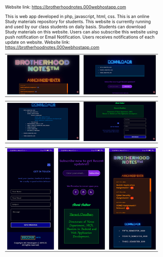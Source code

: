 Website link: https://brotherhoodnotes.000webhostapp.com

This is web app developed in php,  javascript, html, css. This is an online Study materials repository for students. This website is currently running and used by our class students on daily basis. Students can download Study materials on this website. Users can also subscribe this website using push notification or Email Notification. Users receives notifications of each update on website.
Website link: https://brotherhoodnotes.000webhostapp.com

<table style="width:100%">
  <tr>
    <td><img src="https://github.com/MayankChowdhary/BrotherhoodNotes/blob/master/screenshots/Screenshot1.png" >
</td>
    <td><img src="https://github.com/MayankChowdhary/BrotherhoodNotes/blob/master/screenshots/Screenshot2.png" >
</td>
</tr>
</table>
<table style="width:100%">
  <tr>
    <td><img src="https://github.com/MayankChowdhary/BrotherhoodNotes/blob/master/screenshots/Screenshot3.png" >
</td>
    <td><img src="https://github.com/MayankChowdhary/BrotherhoodNotes/blob/master/screenshots/Screenshot4.png" >
</td>
</tr>
</table>
<table style="width:100%">
  <tr>
    <td><img src="https://github.com/MayankChowdhary/BrotherhoodNotes/blob/master/screenshots/Screenshot5.png" >
</td>
    <td><img src="https://github.com/MayankChowdhary/BrotherhoodNotes/blob/master/screenshots/Screenshot6.png" >
</td>
     <td><img src="https://github.com/MayankChowdhary/BrotherhoodNotes/blob/master/screenshots/Screenshot7.png" >
</td>
</tr>
</table>
